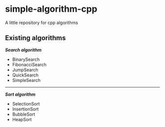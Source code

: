 # simple-algorithm-cpp
A little repository for cpp algorithms

## Existing algorithms

_**Search algorithm**_
- BinarySearch
- FibonacciSearch
- JumpSearch
- QuickSearch
- SimpleSearch
---
_**Sort algorithm**_
- SelectionSort
- InsertionSort
- BubbleSort
- HeapSort

